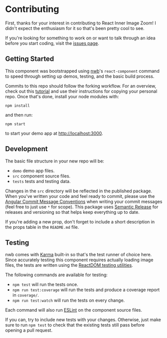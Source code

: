 # Contributing

First, thanks for your interest in contributing to React Inner Image Zoom! I didn't expect the enthusiasm for it so that's been pretty cool to see.

If you're looking for something to work on or want to talk through an idea before you start coding, visit the [issues page](https://github.com/laurenashpole/react-inner-image-zoom/issues).

## Getting Started

This component was bootstrapped using [nwb](https://github.com/insin/nwb)'s `react-component` command to speed through setting up demos, testing, and the basic build process.

Commits to this repo should follow the forking workflow. For an overview, check out this [tutorial](https://www.atlassian.com/git/tutorials/comparing-workflows/forking-workflow) and use their instructions for copying your personal repo. Once that's done, install your node modules with:

```
npm install
```

and then run:

```
npm start
```

to start your demo app at [http://localhost:3000](http://localhost:3000).

## Development

The basic file structure in your new repo will be:

- `demo` demo app files.
- `src` component source files.
- `tests` tests and testing data.

Changes in the `src` directory will be reflected in the published package. When you've written your code and feel ready to commit, please use the [Angular Commit Message Conventions](https://github.com/angular/angular.js/blob/master/DEVELOPERS.md#-git-commit-guidelines) when writing your commit messages (feel free to just use `*` for scope). This package uses [Semantic Release](https://github.com/semantic-release/semantic-release) for releases and versioning so that helps keep everything up to date.

If you're adding a new prop, don't forget to include a short description in the props table in the `README.md` file.

## Testing

nwb comes with [Karma](https://github.com/karma-runner/karma) built-in so that's the test runner of choice here. Since accurately testing this component requires actually loading image files, the tests are written using the [ReactDOM testing utilities](https://reactjs.org/docs/test-utils.html).

The following commands are available for testing:

- `npm test` will run the tests once.
- `npm run test:coverage` will run the tests and produce a coverage report in `coverage/`.
- `npm run test:watch` will run the tests on every change.

Each command will also run [ESLint](https://github.com/eslint/eslint) on the component source files.

If you can, try to include new tests with your changes. Otherwise, just make sure to run `npm test` to check that the existing tests still pass before opening a pull request.
